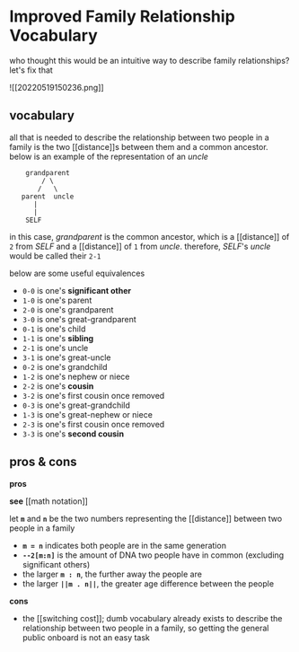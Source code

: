 # Improved Family Relationship Vocabulary

who thought this would be an intuitive way to describe family relationships? let's fix that

![[20220519150236.png]]

## vocabulary

all that is needed to describe the relationship between two people in a family is the two [[distance]]s between them and a common ancestor. below is an example of the representation of an _uncle_

```
    grandparent
        / \
       /   \
   parent  uncle
      |
      |
    SELF
```

in this case, _grandparent_ is the common ancestor, which is a [[distance]] of `2` from _SELF_ and a [[distance]] of `1` from _uncle_. therefore, _SELF_'s _uncle_ would be called their `2-1`

below are some useful equivalences

- `0-0` is one's **significant other**
- `1-0` is one's parent
- `2-0` is one's grandparent
- `3-0` is one's great-grandparent
- `0-1` is one's child
- `1-1` is one's **sibling**
- `2-1` is one's uncle
- `3-1` is one's great-uncle
- `0-2` is one's grandchild
- `1-2` is one's nephew or niece
- `2-2` is one's **cousin**
- `3-2` is one's first cousin once removed
- `0-3` is one's great-grandchild
- `1-3` is one's great-nephew or niece
- `2-3` is one's first cousin once removed
- `3-3` is one's **second cousin**

## pros & cons

**pros**

**see** [[math notation]]

let **`m`** and **`n`** be the two numbers representing the [[distance]] between two people in a family

- **`m = n`** indicates both people are in the same generation
- **`--2[m:n]`** is the amount of DNA two people have in common (excluding significant others)
- the larger **`m : n`**, the further away the people are
- the larger **`||m . n||`**, the greater age difference between the people

**cons**

- the [[switching cost]]; dumb vocabulary already exists to describe the relationship between two people in a family, so getting the general public onboard is not an easy task
